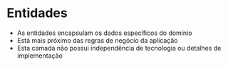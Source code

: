 # Entidades

- As entidades encapsulam os dados específicos do domínio
- Está mais próximo das regras de negócio da aplicação
- Esta camada não possui independência de tecnologia ou detalhes de implementação